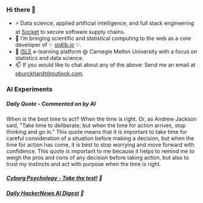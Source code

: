 ### Hi there 👋

-   ⚡ Data science, applied artificial intelligence, and full stack engineering at [Socket](https://socket.dev) to secure software supply chains.
-   🔭 I’m bringing scientific and statistical computing to the web as a core developer of ✨ [stdlib.io](https://stdlib.io) ✨.
-   📖 [ISLE](https://stat.cmu.edu/isle) e-learning platform @ Carnegie Mellon University with a focus on statistics and data science.
-   📫 If you would like to chat about any of the above: Send me an email at [pburckhardt@outlook.com](mailto:pburckhardt@outlook.com).

### AI Experiments

##### Daily Quote - Commented on by AI

<!-- <quote> -->

When is the best time to act? When the time is right. Or, as Andrew Jackson said, "Take time to deliberate; but when the time for action arrives, stop thinking and go in." This quote means that it is important to take time for careful consideration of a situation before making a decision, but when the time for action has come, it is best to stop worrying and move forward with confidence. This quote is important to me because it helps to remind me to weigh the pros and cons of any decision before taking action, but also to trust my instincts and act with purpose when the time is right.

<!-- </quote> -->

##### [Cyborg Psychology - Take the test!](http://cyborg-psychology.com/) 🚀 
##### [Daily HackerNews AI Digest](https://ai-digest.vercel.app/) :brain:
